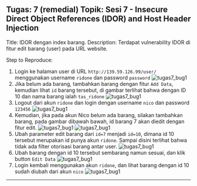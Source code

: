 Tugas: 7 (remedial)
Topik: Sesi 7 - Insecure Direct Object References (IDOR) and Host Header Injection
---
Title: IDOR dengan index barang.
Description: Terdapat vulnerability IDOR di fitur edit barang (user) pada URL website.

Step to Reproduce:
1. Login ke halaman user di URL `http://139.59.126.99/user/` menggunakan username `ridone` dan password `password`
![tugas7_bug1](https://res.cloudinary.com/vigarp/image/upload/v1665299540/CS-assets/remedial/tugas%207/bug%201/procedure_1_stqkiv.png)
2. Jika belum ada barang, tambahkan barang dengan fitur `Add Data`, kemudian lihat `id` barang tersebut, di gambar terlihat bahwa dengan ID 10 dan nama barang ialah `tas_ridone`
![tugas7_bug1](https://res.cloudinary.com/vigarp/image/upload/v1665299538/CS-assets/remedial/tugas%207/bug%201/procedure_2_uangpl.png)
3. Logout dari akun `ridone` dan login dengan username `nico` dan password `123456`
![tugas7_bug1](https://res.cloudinary.com/vigarp/image/upload/v1665299539/CS-assets/remedial/tugas%207/bug%201/procedure_3_eskoml.png)
4. Kemudian, jika pada akun Nico belum ada barang, silakan tambahkan barang, pada gambar dibawah bawah, id barang 7 akan diedit dengan fitur edit.
![tugas7_bug1](https://res.cloudinary.com/vigarp/image/upload/v1665299537/CS-assets/remedial/tugas%207/bug%201/procedure_4_zkgpmt.png)
![tugas7_bug1](https://res.cloudinary.com/vigarp/image/upload/v1665299537/CS-assets/remedial/tugas%207/bug%201/procedure_5_cellte.png)
5. Ubah parameter edit barang dari `id=7` menjadi `id=10`, dimana id 10 tersebut merupakan id punya akun `ridone`. Sampai disini terlihat bahwa tidak ada filter otorisasi barang antar user.
![tugas7_bug1](https://res.cloudinary.com/vigarp/image/upload/v1665299537/CS-assets/remedial/tugas%207/bug%201/procedure_6_qhvmzx.png)
6. Ubah barang dengan id 10 tersebut sembarang namun sesuai, dan klik button `Edit Data`
![tugas7_bug1](https://res.cloudinary.com/vigarp/image/upload/v1665299537/CS-assets/remedial/tugas%207/bug%201/procedure_7_t17lpy.png)
7. Login kembali menggunakan akun `ridone`, dan lihat barang dengan id 10 sudah diubah dari akun `nico`
![tugas7_bug1](https://res.cloudinary.com/vigarp/image/upload/v1665299537/CS-assets/remedial/tugas%207/bug%201/procedure_8_xvrcrh.png)
---
